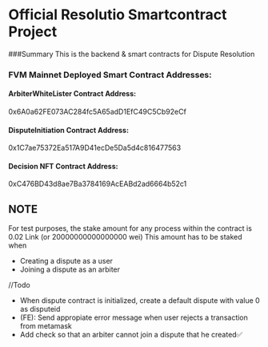 # Official Resolutio Smartcontract Project

###Summary
This is the backend & smart contracts for Dispute Resolution

### FVM Mainnet Deployed Smart Contract Addresses:
#### ArbiterWhiteLister Contract Address:
0x6A0a62FE073AC284fc5A65adD1EfC49C5Cb92eCf
#### DisputeInitiation Contract Address:
0x1C7ae75372Ea517A9D41ecDe5Da5d4c816477563
#### Decision NFT Contract Address:
0xC476BD43d8ae7Ba3784169AcEABd2ad6664b52c1

## NOTE
For test purposes, the stake amount for any process within the contract is 0.02 Link (or 20000000000000000 wei)
This amount has to be staked when
- Creating a dispute as a user
- Joining a dispute as an arbiter

//Todo
- When dispute contract is initialized, create a default dispute with value 0 as disputeid 
- (FE): Send appropiate error message when user rejects a transaction from metamask
- Add check so that an arbiter cannot join a dispute that he created✅
